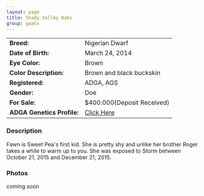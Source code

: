 ```yaml
---
layout: page
title: Shady Valley Babs
group: goats
---
```


| | |
|:---|:---
|**Breed:**|Nigerian Dwarf
|**Date of Birth:**|March 24, 2014
|**Eye Color:**|Brown
|**Color Description:**|Brown and black buckskin
|**Registered:**|ADGA, AGS
|**Gender:**|Doe
|**For Sale:**|$400.000(Deposit Received)
|**ADGA Genetics Profile:**|[Click Here](http://www.adgagenetics.org/GoatDetail.aspx?RegNumber=D001687102)
### Description

Fawn is Sweet Pea's first kid. She is pretty shy and unlike her brother Roger takes a while to warm up to you. She was exposed to Storm between October 21, 2015 and December 21, 2015. 

### Photos

coming soon
